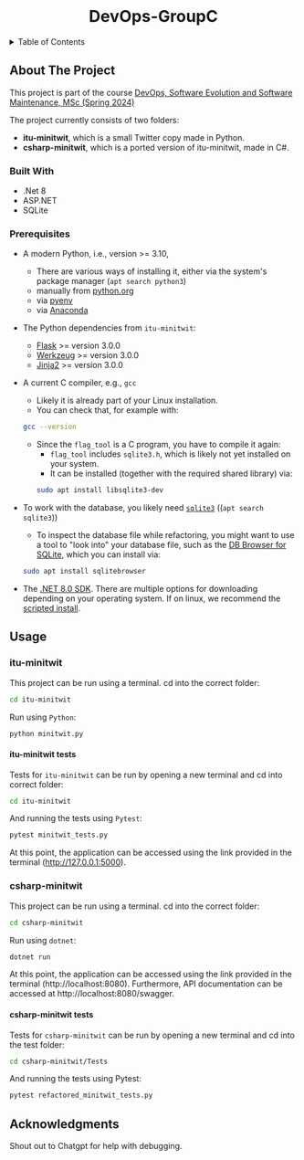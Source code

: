 <br />
<div align="center">
  <h1>DevOps-GroupC</h3>
</div>

<!-- TABLE OF CONTENTS -->
<details>
  <summary>Table of Contents</summary>
  <ol>
    <li>
      <a href="#about-the-project">About The Project</a>
      <ul>
        <li><a href="#built-with">Built With</a></li>
        <li><a href="#prerequisites">Prerequisites</a></li>
      </ul>
    </li>
    <li>
      <a href="#usage">Running the project</a>
      <ul>
        <li><a href="#itu-minitwit">itu-minitwit</a></li>
        <ul>
          <li><a href="#itu-minitwit-tests">Tests</a></li>
        </ul>
        <li><a href="#csharp-minitwit">csharp-minitwit</a></li>
        <ul>
          <li><a href="#csharp-minitwit-tests">Tests</a></li>
        </ul>
      </ul>
    </li>
    <li><a href="#Acknowledgments">Acknowledgments</a></li>
  </ol>
</details>

## About The Project
This project is part of the course [DevOps, Software Evolution and Software Maintenance, MSc (Spring 2024)](https://learnit.itu.dk/local/coursebase/view.php?ciid=1391)

The project currently consists of two folders:
- **itu-minitwit**, which is a small Twitter copy made in Python.
- **csharp-minitwit**, which is a ported version of itu-minitwit, made in C#.

### Built With
- .Net 8
- ASP.NET
- SQLite

### Prerequisites
  * A modern Python, i.e., version >= 3.10,
    - There are various ways of installing it, either via the system's package manager (`apt search python3`)
    - manually from [python.org](https://www.python.org/downloads/)
    - via [pyenv](https://github.com/pyenv/pyenv)
    - via [Anaconda](https://www.anaconda.com/products/individual)
  * The Python dependencies from `itu-minitwit`:
    - [Flask](https://flask.palletsprojects.com/en/3.0.x/) >= version 3.0.0
    - [Werkzeug](https://palletsprojects.com/p/werkzeug/) >= version 3.0.0
    - [Jinja2](https://palletsprojects.com/p/jinja/) >= version 3.0.0
  * A current C compiler, e.g., `gcc`
    - Likely it is already part of your Linux installation.
    - You can check that, for example with:
    ```bash
    gcc --version
    ```
    - Since the `flag_tool` is a C program, you have to compile it again:
      * `flag_tool` includes `sqlite3.h`, which is likely not yet installed on your system.
      * It can be installed (together with the required shared library) via:
      ```bash
      sudo apt install libsqlite3-dev
      ```
  * To work with the database, you likely need [`sqlite3`](https://sqlite.org/index.html) ((`apt search sqlite3`))
    - To inspect the database file while refactoring, you might want to use a tool to "look into" your database file, such as the [DB Browser for SQLite](https://sqlitebrowser.org/), which you can install via:
    ```bash
    sudo apt install sqlitebrowser
    ```

* The [.NET 8.0 SDK](https://dotnet.microsoft.com/en-us/download/dotnet/8.0). There are multiple options for downloading depending on your operating system. If on linux, we recommend the  [scripted install](https://learn.microsoft.com/en-us/dotnet/core/install/linux-scripted-manual#scripted-install).

<!-- USAGE EXAMPLES -->
## Usage

### itu-minitwit
This project can be run using a terminal.
cd into the correct folder:
```sh
cd itu-minitwit
```
Run using `Python`:
```sh
python minitwit.py
```

#### itu-minitwit tests
Tests for `itu-minitwit` can be run by opening a new terminal and cd into correct folder:
```sh
cd itu-minitwit
```
And running the tests using `Pytest`:
```sh
pytest minitwit_tests.py
```
At this point, the application can be accessed using the link provided in the terminal (http://127.0.0.1:5000).

### csharp-minitwit
This project can be run using a terminal.
cd into the correct folder:
```sh
cd csharp-minitwit
```
Run using `dotnet`:
```sh
dotnet run
```
At this point, the application can be accessed using the link provided in the terminal (http://localhost:8080). Furthermore, API documentation can be accessed at http://localhost:8080/swagger.

#### csharp-minitwit tests
Tests for `csharp-minitwit` can be run by opening a new terminal and cd into the test folder:
```sh
cd csharp-minitwit/Tests
```
And running the tests using Pytest:
```sh
pytest refactored_minitwit_tests.py
```

<!-- ACKNOWLEDGMENTS -->
## Acknowledgments
Shout out to Chatgpt for help with debugging.